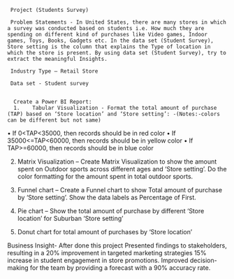      Project (Students Survey)

     Problem Statements - In United States, there are many stores in which a survey was conducted based on students i.e. How much they are spending on different kind of purchases like Video games, Indoor games, Toys, Books, Gadgets etc. In the data set (Student Survey), Store setting is the column that explains the Type of location in which the store is present. By using data set (Student Survey), try to extract the meaningful Insights.

     Industry Type – Retail Store

     Data set - Student survey
     

      Create a Power BI Report:
      1.	Tabular Visualization - Format the total amount of purchase (TAP) based on ‘Store location’ and ‘Store setting’: -(Notes:-colors can be different but not same)

•	If 0<TAP<35000, then records should be in red color
•	If 35000<=TAP<60000, then records should be in yellow color
•	If TAP>=60000, then records should be in blue color

2. Matrix Visualization – Create Matrix Visualization to show the amount spent on Outdoor sports across different ages and ‘Store setting’. Do the color formatting for the amount spent in total outdoor sports.

3. Funnel chart – Create a Funnel chart to show Total amount of purchase by ‘Store setting’. Show the data labels as Percentage of First.
4. Pie chart – Show the total amount of purchase by different ‘Store location’ for Suburban ‘Store setting’
5.  Donut chart for total amount of purchases by ‘Store location’   


Business Insight-
After done this project Presented findings to stakeholders, resulting in a 20% improvement in targeted marketing strategies
15% increase in student engagement in store promotions.
Improved decision-making for the team by providing a forecast with a 90% accuracy rate.






